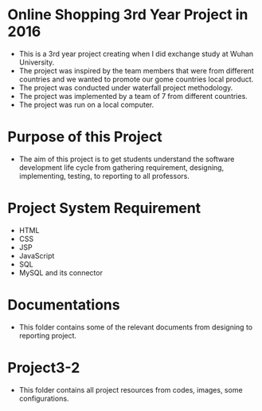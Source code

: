 # Online Shopping 3rd Year Project in 2016
- This is a 3rd year project creating when I did exchange study at Wuhan University. 
- The project was inspired by the team members that were from different countries and we wanted to promote our gome countries local product.
- The project was conducted under waterfall project methodology.
- The project was implemented by a team of 7 from different countries.
- The project was run on a local computer.

# Purpose of this Project
- The aim of this project is to get students understand the software development life cycle from gathering requirement, designing, implementing, testing, to reporting to all professors.

# Project System Requirement
- HTML
- CSS
- JSP
- JavaScript
- SQL
- MySQL and its connector

# Documentations
- This folder contains some of the relevant documents from designing to reporting project.

# Project3-2
- This folder contains all project resources from codes, images, some configurations.
